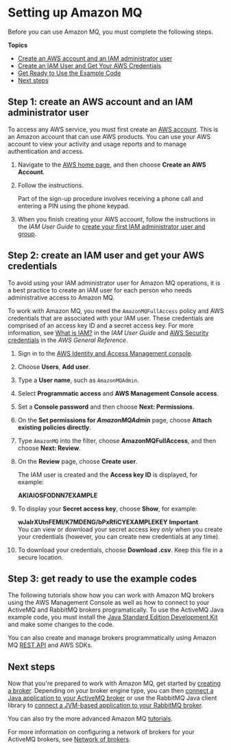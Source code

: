 # Setting up Amazon MQ<a name="amazon-mq-setting-up"></a>

Before you can use Amazon MQ, you must complete the following steps\.

**Topics**
+ [Create an AWS account and an IAM administrator user](#create-aws-account)
+ [Create an IAM User and Get Your AWS Credentials](#create-iam-user)
+ [Get Ready to Use the Example Code](#get-ready-to-use-example-code)
+ [Next steps](#next-steps-setting-up)

## Step 1: create an AWS account and an IAM administrator user<a name="create-aws-account"></a>

To access any AWS service, you must first create an [AWS account](https://aws.amazon.com/)\. This is an Amazon account that can use AWS products\. You can use your AWS account to view your activity and usage reports and to manage authentication and access\.

1. Navigate to the [AWS home page](https://aws.amazon.com/), and then choose **Create an AWS Account**\.

1. Follow the instructions\.

   Part of the sign\-up procedure involves receiving a phone call and entering a PIN using the phone keypad\.

1. When you finish creating your AWS account, follow the instructions in the *IAM User Guide* to [create your first IAM administrator user and group](https://docs.aws.amazon.com/IAM/latest/UserGuide/getting-started_create-admin-group.html)\.

## Step 2: create an IAM user and get your AWS credentials<a name="create-iam-user"></a>

To avoid using your IAM administrator user for Amazon MQ operations, it is a best practice to create an IAM user for each person who needs administrative access to Amazon MQ\.

To work with Amazon MQ, you need the `AmazonMQFullAccess` policy and AWS credentials that are associated with your IAM user\. These credentials are comprised of an access key ID and a secret access key\. For more information, see [What is IAM?](https://docs.aws.amazon.com/IAM/latest/UserGuide/IAM_Introduction.html) in the *IAM User Guide* and [AWS Security credentials](https://docs.aws.amazon.com/general/latest/gr/aws-security-credentials.html) in the *AWS General Reference*\.

1. Sign in to the [AWS Identity and Access Management console](https://console.aws.amazon.com/iam/)\.

1. Choose **Users**, **Add user**\.

1. Type a **User name**, such as `AmazonMQAdmin`\.

1. Select **Programmatic access** and **AWS Management Console access**\.

1. Set a **Console password** and then choose **Next: Permissions**\.

1. On the **Set permissions for *AmazonMQAdmin*** page, choose **Attach existing policies directly**\.

1. Type `AmazonMQ` into the filter, choose **AmazonMQFullAccess**, and then choose **Next: Review**\.

1. On the **Review** page, choose **Create user**\.

   The IAM user is created and the **Access key ID** is displayed, for example:

   **AKIAIOSFODNN7EXAMPLE**

1. To display your **Secret access key**, choose **Show**, for example:

   **wJalrXUtnFEMI/K7MDENG/bPxRfiCYEXAMPLEKEY**
**Important**  
You can view or download your secret access key *only* when you create your credentials \(however, you can create new credentials at any time\)\.

1. To download your credentials, choose **Download \.csv**\. Keep this file in a secure location\.

## Step 3: get ready to use the example codes<a name="get-ready-to-use-example-code"></a>

The following tutorials show how you can work with Amazon MQ brokers using the AWS Management Console as well as how to connect to your ActiveMQ and RabbitMQ brokers programatically\. To use the ActiveMQ Java example code, you must install the [Java Standard Edition Development Kit](https://www.oracle.com/technetwork/java/javase/downloads/index.html) and make some changes to the code\.

You can also create and manage brokers programmatically using Amazon MQ [REST API](https://docs.aws.amazon.com/amazon-mq/latest/api-reference/) and AWS SDKs\.

## Next steps<a name="next-steps-setting-up"></a>

Now that you're prepared to work with Amazon MQ, get started by [creating a broker](amazon-mq-getting-started.md)\. Depending on your broker engine type, you can then [connect a Java application to your ActiveMQ broker](getting-started-activemq.md#connect-java-application) or use the RabbitMQ Java client library to [connect a JVM\-based application to your RabbitMQ broker](getting-started-rabbitmq.md#rabbitmq-connect-jvm-application)\.

You can also try the more advanced Amazon MQ [tutorials](amazon-mq-tutorials.md)\.

For more information on configuring a network of brokers for your ActiveMQ brokers, see [Network of brokers](network-of-brokers.md)\.